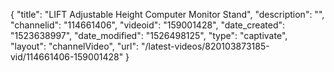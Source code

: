 {
    "title": "LIFT Adjustable Height Computer Monitor Stand",
    "description": "",
    "channelid": "114661406",
    "videoid": "159001428",
    "date_created": "1523638997",
    "date_modified": "1526498125",
    "type": "captivate",
    "layout": "channelVideo",
    "url": "\/latest-videos\/820103873185-vid\/114661406-159001428"
}